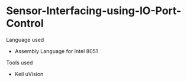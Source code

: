 # Sensor-Interfacing-using-IO-Port-Control

Language used
  - Assembly Language for Intel 8051

Tools used
  - Keil uVision
